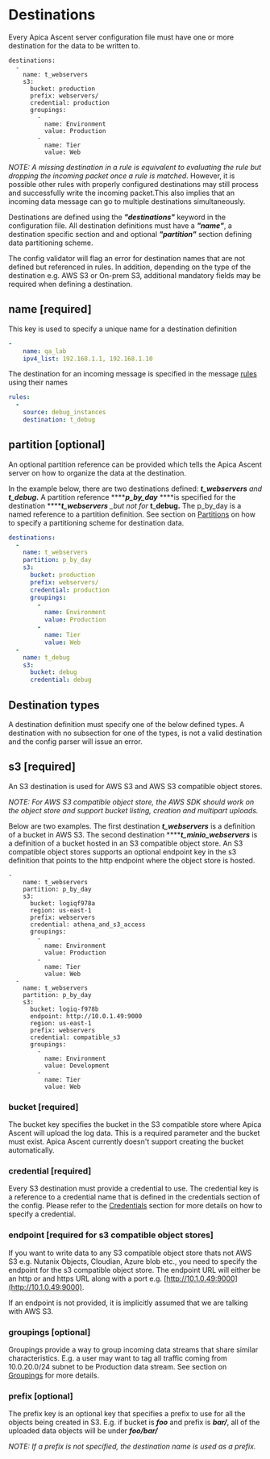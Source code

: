 # Destinations

Every Apica Ascent server configuration file must have one or more destination for the data to be written to. 

```text
destinations:
  -
    name: t_webservers
    s3:
      bucket: production
      prefix: webservers/
      credential: production
      groupings:
        -
          name: Environment
          value: Production
        -
          name: Tier
          value: Web
```

_NOTE: A missing destination in a rule is equivalent to evaluating the rule but dropping the incoming packet once a rule is matched_.  However, it is possible other rules with properly configured destinations may still process and successfully write the incoming packet.This also implies that an incoming data message can go to multiple destinations simultaneously.

Destinations are defined using the _**"destinations"**_ keyword in the configuration file. All destination definitions must have a _**"name"**_, a destination specific section and and optional _**"partition"**_ section defining data partitioning scheme.

The config validator will flag an error for destination names that are not defined but referenced in rules. In addition, depending on the type of the destination e.g. AWS S3 or On-prem S3, additional mandatory fields may be required when defining a destination.

## name \[required\]

This key is used to specify a unique name for a destination definition

```yaml
-
    name: qa_lab
    ipv4_list: 192.168.1.1, 192.168.1.10
```

The destination for an incoming message is specified in the message [rules](/flash-configuration/rules.md) using their names

```yaml
rules:
  -
    source: debug_instances
    destination: t_debug
```

## partition \[optional\]

An optional partition reference can be provided which tells the Apica Ascent server on how to organize the data at the destination.

In the example below, there are two destinations defined: _**t\_webservers** and **t\_debug**_**.** A partition reference ****_**p\_by\_day**_ ****is specified for the destination ****_**t\_webservers** \_but not for_  **t**\_**debug.** The p\_by\_day is a named reference to a partition definition. See section on [Partitions](partitions.md) on how to specify a partitioning scheme for destination data.

```yaml
destinations:
  -
    name: t_webservers
    partition: p_by_day
    s3:
      bucket: production
      prefix: webservers/
      credential: production
      groupings:
        -
          name: Environment
          value: Production
        -
          name: Tier
          value: Web
  -
    name: t_debug
    s3:
      bucket: debug
      credential: debug
```

## Destination types

A destination definition must specify one of the below defined types. A destination with no subsection for one of the types, is not a valid destination and the config parser will issue an error.

## s3 \[required\]

An S3 destination is used for AWS S3 and AWS S3 compatible object stores. 

_NOTE: For AWS S3 compatible object store, the AWS SDK should work on the object store and support bucket listing, creation and multipart uploads._

Below are two examples. The first destination _**t\_webservers**_ is a definition of a bucket in AWS S3. The second destination ****_**t\_minio\_webservers**_ is a definition of a bucket hosted in an S3 compatible object store. An S3 compatible object stores supports an optional endpoint key in the s3 definition that points to the http endpoint where the object store is hosted.

```text
-
    name: t_webservers
    partition: p_by_day
    s3:
      bucket: logiqf978a
      region: us-east-1
      prefix: webservers
      credential: athena_and_s3_access
      groupings:
        -
          name: Environment
          value: Production
        -
          name: Tier
          value: Web
  -
    name: t_webservers
    partition: p_by_day
    s3:
      bucket: logiq-f978b
      endpoint: http://10.0.1.49:9000
      region: us-east-1
      prefix: webservers
      credential: compatible_s3
      groupings:
        -
          name: Environment
          value: Development
        -
          name: Tier
          value: Web
```

### bucket \[required\]

The bucket key specifies the bucket in the S3 compatible store where Apica Ascent will upload the log data. This is a required parameter and the bucket must exist. Apica Ascent currently doesn't support creating the bucket automatically.

### credential \[required\]

Every S3 destination must provide a credential to use. The credential key is a reference to a credential name that is defined in the credentials section of the config. Please refer to the [Credentials](credentials.md) section for more details on how to specify a credential.

### endpoint \[required for s3 compatible object stores\]

If you want to write data to any S3 compatible object store thats not AWS S3 e.g. Nutanix Objects, Cloudian, Azure blob  etc., you need to specify the endpoint for the s3 compatible object store. The endpoint URL will either be an http or and https URL along with a port e.g. [http://10.1.0.49:9000](http://10.1.0.49:9000).

If an endpoint is not provided, it is implicitly assumed that we are talking with AWS S3.

### groupings \[optional\]

Groupings provide a way to group incoming data streams that share similar characteristics. E.g. a user may want to tag all traffic coming from 10.0.20.0/24 subnet to be Production data stream. See section on [Groupings](groupings.md) for more details.

### prefix \[optional\]

The prefix key is an optional key that specifies a prefix to use for all the objects being created in S3. E.g. if bucket is _**foo**_ and prefix is _**bar/**_, all of the uploaded data objects will be under _**foo/bar/**_

_NOTE: If a prefix is not specified, the destination name is used as a prefix._

